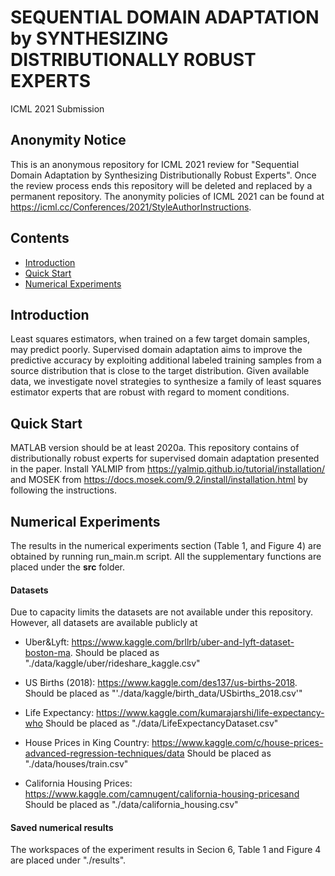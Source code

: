 # SEQUENTIAL DOMAIN ADAPTATION by SYNTHESIZING DISTRIBUTIONALLY ROBUST EXPERTS
ICML 2021 Submission

## Anonymity Notice
This is an anonymous repository for ICML 2021 review for "Sequential Domain Adaptation by Synthesizing Distributionally Robust Experts".
Once the review process ends this repository will be deleted and replaced by a permanent repository. 
The anonymity policies of ICML 2021 can be found at https://icml.cc/Conferences/2021/StyleAuthorInstructions.

## Contents
- [Introduction](#introduction)
- [Quick Start](#quick-start)
- [Numerical Experiments](#numerical-experiments)


## Introduction
Least squares estimators, when trained on a few target domain samples, may predict poorly. 
Supervised domain adaptation aims to improve the predictive accuracy by exploiting additional labeled training samples from a source distribution that is close to the target distribution. 
Given available data, we investigate novel strategies to synthesize a family of least squares estimator experts that are robust with regard to moment conditions.
    
## Quick Start
MATLAB version should be at least 2020a.
This repository contains of distributionally robust experts for supervised domain adaptation presented in the paper. 
Install YALMIP from https://yalmip.github.io/tutorial/installation/ and MOSEK from https://docs.mosek.com/9.2/install/installation.html by following the instructions.

## Numerical Experiments 
The results in the numerical experiments section (Table 1, and Figure 4) are obtained by running run_main.m script. 
All the supplementary functions are placed under the **src** folder.
#### Datasets
Due to capacity limits the datasets are not available under this repository. However, all datasets are available publicly at
- Uber&Lyft: https://www.kaggle.com/brllrb/uber-and-lyft-dataset-boston-ma.
Should be placed as "./data/kaggle/uber/rideshare_kaggle.csv"

- US Births (2018): https://www.kaggle.com/des137/us-births-2018.
Should be placed as "'./data/kaggle/birth_data/USbirths_2018.csv'"

- Life Expectancy: https://www.kaggle.com/kumarajarshi/life-expectancy-who
Should be placed as  "./data/LifeExpectancyDataset.csv"

- House Prices in King Country: https://www.kaggle.com/c/house-prices-advanced-regression-techniques/data
Should be placed as "./data/houses/train.csv"

- California Housing Prices: https://www.kaggle.com/camnugent/california-housing-pricesand
Should be placed as "./data/california_housing.csv"


#### Saved numerical results
The workspaces of the experiment results in Secion 6, Table 1 and Figure 4 are placed under "./results".









